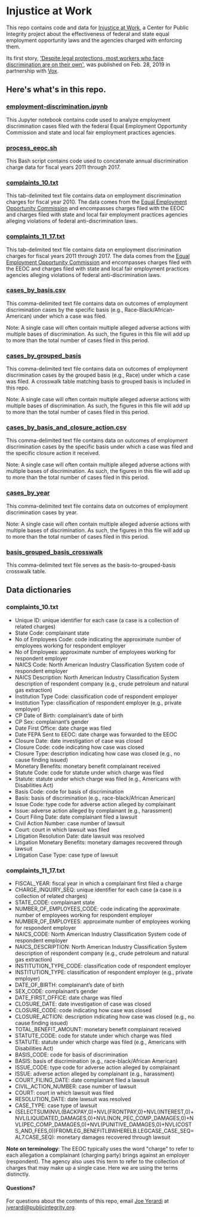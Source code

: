 # Injustice at Work

This repo contains code and data for [Injustice at Work](https://publicintegrity.org/topics/workers-rights/workplace-inequities/injustice-at-work/), a Center for Public Integrity project about the effectiveness of federal and state equal employment opportunity laws and the agencies charged with enforcing them.

Its first story, ['Despite legal protections, most workers who face discrimination are on their own'](https://publicintegrity.org/workers-rights/workplace-inequities/injustice-at-work/workplace-discrimination-cases/), was published on Feb. 28, 2019 in partnership with [Vox]().

## Here's what's in this repo.

### [employment-discrimination.ipynb](employment-discrimination.ipynb)
This Jupyter notebook contains code used to analyze employment discrimination cases filed with the federal Equal Employment Opportunity Commission and state and local fair employment practices agencies.

### [process_eeoc.sh](process_eeoc.sh)
This Bash script contains code used to concatenate annual discrimination charge data for fiscal years 2011 through 2017.

### [complaints_10.txt](data/complaints_10.txt)
This tab-delimited text file contains data on employment discrimination charges for fiscal year 2010. The data comes from the [Equal Employment Opportunity Commission](https://www.eeoc.gov/) and encompasses charges filed with the EEOC and charges filed with state and local fair employment practices agencies alleging violations of federal anti-discrimination laws.

### [complaints_11_17.txt](data/complaints_11_17.txt)
This tab-delimited text file contains data on employment discrimination charges for fiscal years 2011 through 2017. The data comes from the [Equal Employment Opportunity Commission](https://www.eeoc.gov/) and encompasses charges filed with the EEOC and charges filed with state and local fair employment practices agencies alleging violations of federal anti-discrimination laws.

### [cases_by_basis.csv](data/cases_by_basis.csv)
This comma-delimited text file contains data on outcomes of employment discrimination cases by the specific basis (e.g., Race-Black/African-American) under which a case was filed.

Note: A single case will often contain multiple alleged adverse actions with multiple bases of discrimination. As such, the figures in this file will add up to more than the total number of cases filed in this period.

### [cases_by_grouped_basis](data/cases_by_grouped_basis.csv)
This comma-delimited text file contains data on outcomes of employment discrimination cases by the grouped basis (e.g., Race) under which a case was filed. A crosswalk table matching basis to grouped basis is included in this repo.

Note: A single case will often contain multiple alleged adverse actions with multiple bases of discrimination. As such, the figures in this file will add up to more than the total number of cases filed in this period.

### [cases_by_basis_and_closure_action.csv](data/cases_by_basis_and_closure_action.csv)
This comma-delimited text file contains data on outcomes of employment discrimination cases by the specific basis under which a case was filed and the specific closure action it received.

Note: A single case will often contain multiple alleged adverse actions with multiple bases of discrimination. As such, the figures in this file will add up to more than the total number of cases filed in this period.

### [cases_by_year](data/cases_by_year.csv)
This comma-delimited text file contains data on outcomes of employment discrimination cases by year.

Note: A single case will often contain multiple alleged adverse actions with multiple bases of discrimination. As such, the figures in this file will add up to more than the total number of cases filed in this period.

### [basis_grouped_basis_crosswalk](data/basis_grouped_basis_crosswalk.csv)
This comma-delimited text file serves as the basis-to-grouped-basis crosswalk table.

## Data dictionaries

### complaints_10.txt

* Unique ID: unique identifier for each case (a case is a collection of related charges)
* State Code: complainant state
* No of Employees Code: code indicating the approximate number of employees working for respondent employer
* No of Employees: approximate number of employees working for respondent employer
* NAICS Code: North American Industry Classification System code of respondent employer
* NAICS Description: North American Industry Classification System description of respondent company (e.g., crude petroleum and natural gas extraction)
* Institution Type Code: classification code of respondent employer
* Institution Type: classification of respondent employer (e.g., private employer)
* CP Date of Birth: complainant’s date of birth
* CP Sex: complainant’s gender
* Date First Office: date charge was filed
* Date FEPA Sent to EEOC: date charge was forwarded to the EEOC
* Closure Date: date investigation of case was closed
* Closure Code: code indicating how case was closed
* Closure Type: description indicating how case was closed (e.g., no cause finding issued)
* Monetary Benefits: monetary benefit complainant received
* Statute Code: code for statute under which charge was filed
* Statute: statute under which charge was filed (e.g., Americans with Disabilities Act)
* Basis Code: code for basis of discrimination
* Basis: basis of discrimination (e.g., race-black/African American)
* Issue Code: type code for adverse action alleged by complainant
* Issue: adverse action alleged by complainant (e.g., harassment)
* Court Filing Date: date complainant filed a lawsuit
* Civil Action Number: case number of lawsuit
* Court: court in which lawsuit was filed
* Litigation Resolution Date: date lawsuit was resolved
* Litigation Monetary Benefits: monetary damages recovered through lawsuit
* Litigation Case Type: case type of lawsuit

### complaints_11_17.txt

* FISCAL_YEAR: fiscal year in which a complainant first filed a charge
* CHARGE_INQUIRY_SEQ: unique identifier for each case (a case is a collection of related charges)
* STATE_CODE: complainant state
* NUMBER_OF_EMPLOYEES_CODE: code indicating the approximate number of employees working for respondent employer
* NUMBER_OF_EMPLOYEES: approximate number of employees working for respondent employer
* NAICS_CODE: North American Industry Classification System code of respondent employer
* NAICS_DESCRIPTION: North American Industry Classification System description of respondent company (e.g., crude petroleum and natural gas extraction)
* INSTITUTION_TYPE_CODE: classification code of respondent employer
* INSTITUTION_TYPE: classification of respondent employer (e.g., private employer)
* DATE_OF_BIRTH: complainant’s date of birth
* SEX_CODE: complainant’s gender
* DATE_FIRST_OFFICE: date charge was filed
* CLOSURE_DATE: date investigation of case was closed
* CLOSURE_CODE: code indicating how case was closed
* CLOSURE_ACTION: description indicating how case was closed (e.g., no cause finding issued)
* TOTAL_BENEFIT_AMOUNT: monetary benefit complainant received
* STATUTE_CODE: code for statute under which charge was filed
* STATUTE: statute under which charge was filed (e.g., Americans with Disabilities Act)
* BASIS_CODE: code for basis of discrimination
* BASIS: basis of discrimination (e.g., race-black/African American)
* ISSUE_CODE: type code for adverse action alleged by complainant
* ISSUE: adverse action alleged by complainant (e.g., harassment)
* COURT_FILING_DATE: date complainant filed a lawsuit
* CIVIL_ACTION_NUMBER: case number of lawsuit
* COURT: court in which lawsuit was filed
* RESOLUTION_DATE: date lawsuit was resolved
* CASE_TYPE: case type of lawsuit
* (SELECTSUM(NVL(BACKPAY,0)+NVL(FRONTPAY,0)+NVL(INTEREST,0)+NVL(LIQUIDATED_DAMAGES,0)+NVL(NON_PEC_COMP_DAMAGES,0)+NVL(PEC_COMP_DAMAGES,0)+NVL(PUNITIVE_DAMAGES,0)+NVL(COSTS_AND_FEES,0))FROMLEG_BENEFITLBWHERELB.LEGCASE_CASE_SEQ=AL7.CASE_SEQ): monetary damages recovered through lawsuit

**Note on terminology**: The EEOC typically uses the word "charge" to refer to each allegation a complainant (charging party) brings against an employer (respondent). The agency also uses this term to refer to the collection of charges that may make up a single case. Here we are using the terms distinctly.

#### Questions?
For questions about the contents of this repo, email [Joe Yerardi](https://publicintegrity.org/author/joe-yerardi/) at jyerardi@publicintegrity.org.
